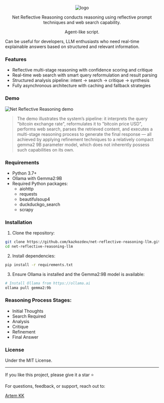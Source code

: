 <div align="center">
  <img src="https://github.com/user-attachments/assets/c8427ff2-970e-49a8-847a-5e7db3d90a76" alt="logo">
  <p>Net Reflective Reasoning conducts reasoning using reflective prompt techniques and web search capability.</p>
  <p>Agent-like script.</p>
</div>

  <p>Can be useful for developers, LLM enthusiasts who need real-time explainable answers based on structured and relevant information.</p>

### Features
- Reflective multi-stage reasoning with confidence scoring and critique
- Real-time web search with smart query reformulation and result parsing
- Structured analysis pipeline: intent → search → critique → synthesis
- Fully asynchronous architecture with caching and fallback strategies

### Demo

![Net Reflective Reasoning demo](https://github.com/kazkozdev/net-reflective-reasoning-llm/blob/main/net-reasoning-demo.gif)

> The demo illustrates the system’s pipeline: it interprets the query "bitcoin exchange rate", reformulates it to "bitcoin price USD", performs web search, parses the retrieved content, and executes a multi-stage reasoning process to generate the final response — all achieved by applying refinement techniques to a relatively compact gemma2 9B parameter model, which does not inherently possess such capabilities on its own.

### Requirements

- Python 3.7+
- Ollama with Gemma2:9B
- Required Python packages:
  - aiohttp
  - requests
  - beautifulsoup4
  - duckduckgo_search
  - scrapy

### Installation

1. Clone the repository:
```bash
git clone https://github.com/kazkozdev/net-reflective-reasoning-llm.git
cd net-reflective-reasoning-llm
```

2. Install dependencies:
```bash
pip install -r requirements.txt
```

3. Ensure Ollama is installed and the Gemma2:9B model is available:
```bash
# Install Ollama from https://ollama.ai
ollama pull gemma2:9b
```

### Reasoning Process Stages:
- Initial Thoughts
- Search Required
- Analysis
- Critique
- Refinement
- Final Answer

### License

Under the MIT License.

---
If you like this project, please give it a star ⭐

For questions, feedback, or support, reach out to:

[Artem KK](https://www.linkedin.com/in/kazkozdev/)
